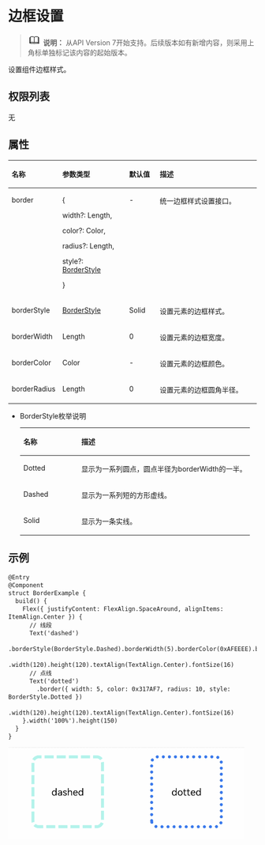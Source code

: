 # 边框设置<a name="ZH-CN_TOPIC_0000001237555101"></a>

>![](../../public_sys-resources/icon-note.gif) **说明：** 
>从API Version 7开始支持。后续版本如有新增内容，则采用上角标单独标记该内容的起始版本。

设置组件边框样式。

## 权限列表<a name="section781125411508"></a>

无

## 属性<a name="section6820191711316"></a>

<table><thead align="left"><tr><th class="cellrowborder" valign="top" width="16%" id="mcps1.1.5.1.1"><p>名称</p>
</th>
<th class="cellrowborder" valign="top" width="27.79%" id="mcps1.1.5.1.2"><p>参数类型</p>
</th>
<th class="cellrowborder" valign="top" width="12.57%" id="mcps1.1.5.1.3"><p>默认值</p>
</th>
<th class="cellrowborder" valign="top" width="43.64%" id="mcps1.1.5.1.4"><p>描述</p>
</th>
</tr>
</thead>
<tbody><tr><td class="cellrowborder" valign="top" width="16%" headers="mcps1.1.5.1.1 "><p>border</p>
</td>
<td class="cellrowborder" valign="top" width="27.79%" headers="mcps1.1.5.1.2 "><p>{</p>
<p>width?: Length,</p>
<p>color?: Color,</p>
<p>radius?: Length,</p>
<p>style?: <a href="#li5617903594">BorderStyle</a></p>
<p>}</p>
</td>
<td class="cellrowborder" valign="top" width="12.57%" headers="mcps1.1.5.1.3 "><p>-</p>
</td>
<td class="cellrowborder" valign="top" width="43.64%" headers="mcps1.1.5.1.4 "><p>统一边框样式设置接口。</p>
</td>
</tr>
<tr><td class="cellrowborder" valign="top" width="16%" headers="mcps1.1.5.1.1 "><p>borderStyle</p>
</td>
<td class="cellrowborder" valign="top" width="27.79%" headers="mcps1.1.5.1.2 "><p><a href="#li5617903594">BorderStyle</a></p>
</td>
<td class="cellrowborder" valign="top" width="12.57%" headers="mcps1.1.5.1.3 "><p>Solid</p>
</td>
<td class="cellrowborder" valign="top" width="43.64%" headers="mcps1.1.5.1.4 "><p>设置元素的边框样式。</p>
</td>
</tr>
<tr><td class="cellrowborder" valign="top" width="16%" headers="mcps1.1.5.1.1 "><p>borderWidth</p>
</td>
<td class="cellrowborder" valign="top" width="27.79%" headers="mcps1.1.5.1.2 "><p>Length</p>
</td>
<td class="cellrowborder" valign="top" width="12.57%" headers="mcps1.1.5.1.3 "><p>0</p>
</td>
<td class="cellrowborder" valign="top" width="43.64%" headers="mcps1.1.5.1.4 "><p>设置元素的边框宽度。</p>
</td>
</tr>
<tr><td class="cellrowborder" valign="top" width="16%" headers="mcps1.1.5.1.1 "><p>borderColor</p>
</td>
<td class="cellrowborder" valign="top" width="27.79%" headers="mcps1.1.5.1.2 "><p>Color</p>
</td>
<td class="cellrowborder" valign="top" width="12.57%" headers="mcps1.1.5.1.3 "><p>-</p>
</td>
<td class="cellrowborder" valign="top" width="43.64%" headers="mcps1.1.5.1.4 "><p>设置元素的边框颜色。</p>
</td>
</tr>
<tr><td class="cellrowborder" valign="top" width="16%" headers="mcps1.1.5.1.1 "><p>borderRadius</p>
</td>
<td class="cellrowborder" valign="top" width="27.79%" headers="mcps1.1.5.1.2 "><p>Length</p>
</td>
<td class="cellrowborder" valign="top" width="12.57%" headers="mcps1.1.5.1.3 "><p>0</p>
</td>
<td class="cellrowborder" valign="top" width="43.64%" headers="mcps1.1.5.1.4 "><p>设置元素的边框圆角半径。</p>
</td>
</tr>
</tbody>
</table>

-   <a name="li5617903594"></a>BorderStyle枚举说明

    <table><thead align="left"><tr><th class="cellrowborder" valign="top" width="25.2%" id="mcps1.1.3.1.1"><p>名称</p>
    </th>
    <th class="cellrowborder" valign="top" width="74.8%" id="mcps1.1.3.1.2"><p>描述</p>
    </th>
    </tr>
    </thead>
    <tbody><tr><td class="cellrowborder" valign="top" width="25.2%" headers="mcps1.1.3.1.1 "><p>Dotted</p>
    </td>
    <td class="cellrowborder" valign="top" width="74.8%" headers="mcps1.1.3.1.2 "><p>显示为一系列圆点，圆点半径为borderWidth的一半。</p>
    </td>
    </tr>
    <tr><td class="cellrowborder" valign="top" width="25.2%" headers="mcps1.1.3.1.1 "><p>Dashed</p>
    </td>
    <td class="cellrowborder" valign="top" width="74.8%" headers="mcps1.1.3.1.2 "><p>显示为一系列短的方形虚线。</p>
    </td>
    </tr>
    <tr><td class="cellrowborder" valign="top" width="25.2%" headers="mcps1.1.3.1.1 "><p>Solid</p>
    </td>
    <td class="cellrowborder" valign="top" width="74.8%" headers="mcps1.1.3.1.2 "><p>显示为一条实线。</p>
    </td>
    </tr>
    </tbody>
    </table>


## 示例<a name="section1976245813394"></a>

```
@Entry
@Component
struct BorderExample {
  build() {
    Flex({ justifyContent: FlexAlign.SpaceAround, alignItems: ItemAlign.Center }) {
      // 线段
      Text('dashed')
        .borderStyle(BorderStyle.Dashed).borderWidth(5).borderColor(0xAFEEEE).borderRadius(10)
        .width(120).height(120).textAlign(TextAlign.Center).fontSize(16)
      // 点线
      Text('dotted')
        .border({ width: 5, color: 0x317AF7, radius: 10, style: BorderStyle.Dotted })
        .width(120).height(120).textAlign(TextAlign.Center).fontSize(16)
    }.width('100%').height(150)
  }
}
```

![](figures/border.gif)

